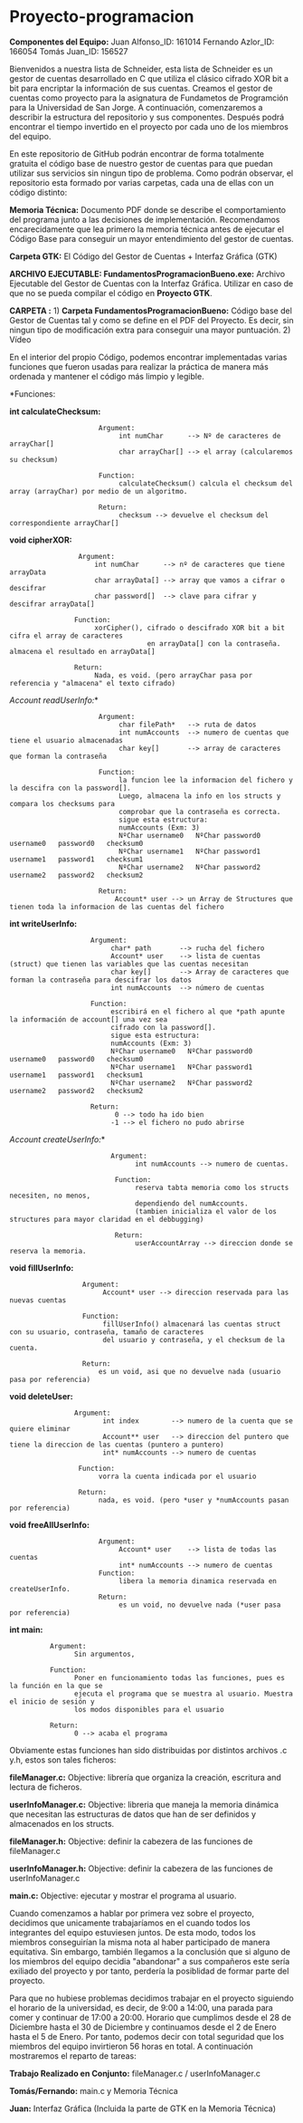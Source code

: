 # Proyecto-programacion

**Componentes del Equipo:**
Juan Alfonso_ID: 161014 
Fernando Azlor_ID: 166054 
Tomás Juan_ID: 156527

Bienvenidos a nuestra lista de Schneider, esta lista de Schneider es un gestor de cuentas desarrollado en C que utiliza el clásico cifrado XOR bit a bit para encriptar la información de sus cuentas. Creamos el gestor de cuentas como proyecto para la asignatura de Fundametos de Programción para la Universidad de San Jorge. A continuación, comenzaremos a describir la estructura del repositorio y sus componentes. Después podrá encontrar el tiempo invertido en el proyecto por cada uno de los miembros del equipo.

En este repositorio de GitHub podrán encontrar de forma totalmente gratuita el código base de nuestro gestor de cuentas para que puedan utilizar sus servicios sin ningun tipo de problema. Como podrán observar, el repositorio esta formado por varias carpetas, cada una de ellas con un código distinto:

**Memoria Técnica:** Documento PDF donde se describe el comportamiento del programa junto a las decisiones de implementación. Recomendamos encarecidamente que lea primero la memoria técnica antes de ejecutar el Código Base para conseguir un mayor entendimiento del gestor de cuentas.

**Carpeta GTK:** El Código del Gestor de Cuentas + Interfaz Gráfica (GTK)

**ARCHIVO EJECUTABLE: FundamentosProgramacionBueno.exe:** Archivo Ejecutable del Gestor de Cuentas con la Interfaz Gráfica. Utilizar en caso de que no se pueda compilar el código en **Proyecto GTK**.

**CARPETA :**
    1) **Carpeta FundamentosProgramacionBueno:** Código base del Gestor de Cuentas tal y como se define en el PDF del Proyecto. Es decir, sin ningun tipo de modificación extra para conseguir una mayor puntuación.
    2) Vídeo
    
En el interior del propio Código, podemos encontrar implementadas varias funciones que fueron usadas para realizar la práctica de manera más ordenada y mantener el código más limpio y legible.

*Funciones:

**int calculateChecksum:** 

                          Argument:
                               int numChar      --> Nº de caracteres de arrayChar[]
                               char arrayChar[] --> el array (calcularemos su checksum)
                          
                          Function:
                               calculateChecksum() calcula el checksum del array (arrayChar) por medio de un algoritmo.
                          
                          Return:
                               checksum --> devuelve el checksum del correspondiente arrayChar[]

 **void cipherXOR:** 
                     
                     Argument:
                         int numChar      --> nº de caracteres que tiene arrayData
                         char arrayData[] --> array que vamos a cifrar o descifrar
                         char password[]  --> clave para cifrar y descifrar arrayData[]
                    
                    Function:
                         xorCipher(), cifrado o descifrado XOR bit a bit cifra el array de caracteres
                                      en arrayData[] con la contraseña. almacena el resultado en arrayData[]
                    
                    Return:
                         Nada, es void. (pero arrayChar pasa por referencia y "almacena" el texto cifrado)

**Account* readUserInfo:** 
  
                          Argument:
                               char filePath*   --> ruta de datos
                               int numAccounts  --> numero de cuentas que tiene el usuario almacenadas
                               char key[]       --> array de caracteres que forman la contraseña
                          
                          Function:
                               la funcion lee la informacion del fichero y la descifra con la password[].
                               Luego, almacena la info en los structs y compara los checksums para
                               comprobar que la contraseña es correcta.
                               sigue esta estructura:
                               numAccounts (Exm: 3)
                               NºChar username0   NºChar password0   username0   password0   checksum0
                               NºChar username1   NºChar password1   username1   password1   checksum1
                               NºChar username2   NºChar password2   username2   password2   checksum2
                          
                          Return:
                              Account* user --> un Array de Structures que tienen toda la informacion de las cuentas del fichero

**int writeUserInfo:**  

                        Argument:
                             char* path       --> rucha del fichero
                             Account* user    --> lista de cuentas (struct) que tienen las variables que las cuentas necesitan
                             char key[]       --> Array de caracteres que forman la contraseña para descifrar los datos
                             int numAccounts  --> número de cuentas
                        
                        Function:
                             escribirá en el fichero al que *path apunte la información de account[] una vez sea
                             cifrado con la password[].
                             sigue esta estructura:
                             numAccounts (Exm: 3)
                             NºChar username0   NºChar password0   username0   password0   checksum0
                             NºChar username1   NºChar password1   username1   password1   checksum1
                             NºChar username2   NºChar password2   username2   password2   checksum2
                        
                        Return:
                              0 --> todo ha ido bien
                             -1 --> el fichero no pudo abrirse
 
 **Account* createUserInfo:** 
 
                             Argument:
                                   int numAccounts --> numero de cuentas.
                              
                              Function:
                                   reserva tabta memoria como los structs necesiten, no menos,
                                   dependiendo del numAccounts.
                                   (tambien inicializa el valor de los structures para mayor claridad en el debbugging)
                              
                              Return:
                                   userAccountArray --> direccion donde se reserva la memoria.

**void fillUserInfo:** 

                      Argument:
                           Account* user --> direccion reservada para las nuevas cuentas
                      
                      Function:
                           fillUserInfo() almacenará las cuentas struct con su usuario, contraseña, tamaño de caracteres
                           del usuario y contraseña, y el checksum de la cuenta.
                      
                      Return:
                          es un void, asi que no devuelve nada (usuario pasa por referencia)

**void deleteUser:** 

                    Argument:
                           int index        --> numero de la cuenta que se quiere eliminar
                           Account** user   --> direccion del puntero que tiene la direccion de las cuentas (puntero a puntero)
                           int* numAccounts --> numero de cuentas
                     
                     Function:
                          vorra la cuenta indicada por el usuario
                     
                     Return:
                          nada, es void. (pero *user y *numAccounts pasan por referencia)

**void freeAllUserInfo:** 

                          Argument:
                               Account* user    --> lista de todas las cuentas
                               int* numAccounts --> numero de cuentas
                          Function:
                               libera la memoria dinamica reservada en createUserInfo.
                          Return:
                               es un void, no devuelve nada (*user pasa por referencia)

**int main:** 

              Argument:
                    Sin argumentos, 
              
              Function:
                    Poner en funcionamiento todas las funciones, pues es la función en la que se 
                    ejecuta el programa que se muestra al usuario. Muestra el inicio de sesión y 
                    los modos disponibles para el usuario
              
              Return:
                    0 --> acaba el programa

Obviamente estas funciones han sido distribuidas por distintos archivos .c y.h, estos son tales ficheros:

**fileManager.c:** Objective: librería que organiza la creación, escritura and lectura de ficheros.

**userInfoManager.c:** Objective: libreria que maneja la memoria dinámica que necesitan las estructuras de datos que han
                                de ser definidos y almacenados en los structs.

**fileManager.h:** Objective: definir la cabezera de las funciones de fileManager.c

**userInfoManager.h:** Objective: definir la cabezera de las funciones de userInfoManager.c

**main.c:** Objective: ejecutar y mostrar el programa al usuario.


Cuando comenzamos a hablar por primera vez sobre el proyecto, decidimos que unicamente trabajaríamos en el cuando todos los integrantes del equipo estuviesen juntos. De esta modo, todos los miembros conseguirían la misma nota al haber participado de manera equitativa. Sin embargo, también llegamos a la conclusión que si alguno de los miembros del equipo decidia "abandonar" a sus compañeros este sería exiliado del proyecto y por tanto, perdería la posiblidad de formar parte del proyecto.

Para que no hubiese problemas decidimos trabajar en el proyecto siguiendo el horario de la universidad, es decir, de 9:00 a 14:00, una parada para comer y continuar de 17:00 a 20:00. Horario que cumplimos desde el 28 de Diciembre hasta el 30 de Diciembre y continuamos desde el 2 de Enero hasta el 5 de Enero. Por tanto, podemos decir con total seguridad que los miembros del equipo invirtieron 56 horas en total. A continuación mostraremos el reparto de tareas:

**Trabajo Realizado en Conjunto:** fileManager.c / userInfoManager.c 

**Tomás/Fernando:** main.c y Memoria Técnica

**Juan:** Interfaz Gráfica (Incluida la parte de GTK en la Memoria Técnica)


